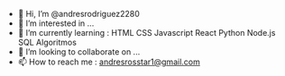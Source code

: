 - 👋 Hi, I’m @andresrodriguez2280
- 👀 I’m interested in ...
- 🌱 I’m currently learning :  HTML
CSS
Javascript
React
Python
Node.js
SQL
Algoritmos
- 💞️ I’m looking to collaborate on ...
- 📫 How to reach me : andresrosstar1@gmail.com

<!---
andresrodriguez2280/andresrodriguez2280 is a ✨ special ✨ repository because its `README.md` (this file) appears on your GitHub profile.
You can click the Preview link to take a look at your changes.
--->
